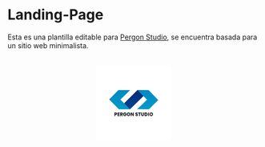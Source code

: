 # Landing-Page
Esta es una plantilla editable para [Pergon Studio](https://andersongb1007.github.io/PergonStudio/), se encuentra basada para un sitio web minimalista.


<p align="center"> <br>
  <a href="https://andersongb1007.github.io/PergonStudio/">
      <img width="150" heigth="150" src="https://github.com/Pererita/Landing-Page/blob/main/assets/images/Logo%20README.png">
  </a>
</p>
